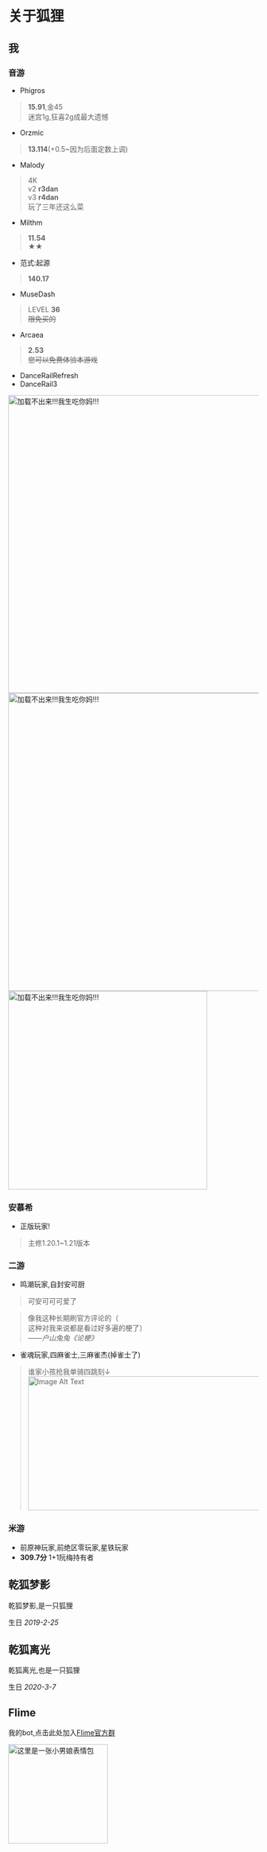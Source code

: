 # 关于狐狸

## 我

### 音游

- Phigros
> **15.91**,金45<br />迷宫1g,狂喜2g成最大遗憾

- Orzmic
> **13.114**(+0.5~因为后面定数上调)

- Malody
> 4K<br />v2 **r3dan**<br />v3 **r4dan**<br />玩了三年还这么菜

- Milthm
> **11.54**<br />★★

- 范式:起源
> **140.17**

- MuseDash
> LEVEL **36**<br />~~限免买的~~

- Arcaea
> **2.53**<br />~~您可以免费体验本游戏~~

- DanceRailRefresh
- DanceRail3

<img src="../docs/b19.jpg" alt="加载不出来!!!我生吃你妈!!!" width="600" />
<br />
<img src="../docs/b50.jpg" alt="加载不出来!!!我生吃你妈!!!" width="600" />
<br />
<img src="https://api.lolimi.cn/API/preview/api.php?qq=&msg=我去是音游大神&msg2=教我教我教我&type=115" width="400" alt="加载不出来!!!我生吃你妈!!!"></img>

### 安慕希

- 正版玩家!
> 主修1.20.1~1.21版本

### 二游

- 鸣潮玩家,自封安可厨
> 可安可可可爱了

> 像我这种长期刷官方评论的（<br />这种对我来说都是看过好多遍的梗了）<br />*——户山兔兔《论梗》*

- 雀魂玩家,四麻雀士,三麻雀杰(掉雀士了)

> 谁家小孩抢我单骑四跳刻↓
> <img src="../docs/mahjong.jpg" alt="Image Alt Text" width="600" height="270" />

### 米游

- 前原神玩家,前绝区零玩家,星铁玩家
- **309.7分** 1+1阮梅持有者

## 乾狐梦影

乾狐梦影,是一只狐狸

生日 *2019-2-25*

## 乾狐离光

乾狐离光,也是一只狐狸

生日 *2020-3-7*

## Flime

我的bot,点击此处加入[Flime官方群](https://qm.qq.com/q/3Mlo2vX4Ks)

<img src="https://yugan.love/?name=小南梁" width="200px" height="200px" alt="这里是一张小男娘表情包"></img>